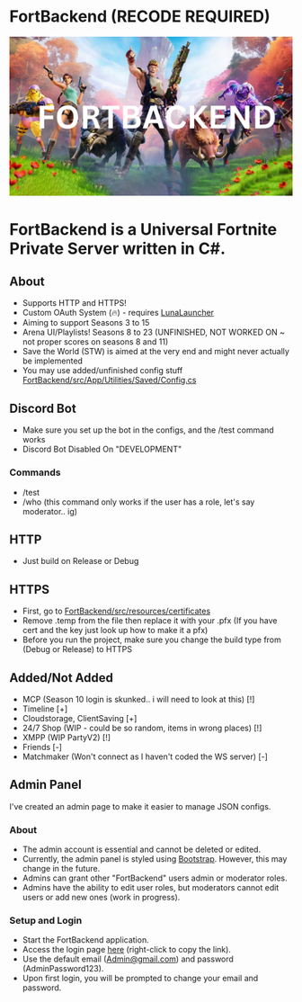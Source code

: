 # FortBackend (RECODE REQUIRED)

<div align=center>
  <img src="/assets/FORTBACKEND.png" alt="worst image ever">
</div>

# FortBackend is a Universal Fortnite Private Server written in C#.

## About
- Supports HTTP and HTTPS!
- Custom OAuth System (🔥) - requires [LunaLauncher](https://github.com/ProjectLunaMP/Launcher)
- Aiming to support Seasons 3 to 15
- Arena UI/Playlists! Seasons 8 to 23 (UNFINISHED, NOT WORKED ON ~ not proper scores on seasons 8 and 11)
- Save the World (STW) is aimed at the very end and might never actually be implemented
- You may use added/unfinished config stuff [FortBackend/src/App/Utilities/Saved/Config.cs](https://github.com/zinx28/FortBackend/blob/main/FortBackend/src/App/Utilities/Saved/Config.cs)

## Discord Bot
- Make sure you set up the bot in the configs, and the /test command works
- Discord Bot Disabled On "DEVELOPMENT"

### Commands
- /test
- /who (this command only works if the user has a role, let's say moderator.. ig)

## HTTP
- Just build on Release or Debug

## HTTPS
- First, go to [FortBackend/src/resources/certificates](https://github.com/zinx28/FortBackend/tree/main/FortBackend/src/Resources/Certificates)
- Remove .temp from the file then replace it with your .pfx (If you have cert and the key just look up how to make it a pfx)
- Before you run the project, make sure you change the build type from (Debug or Release) to HTTPS

## Added/Not Added 
- MCP (Season 10 login is skunked.. i will need to look at this) [!]
- Timeline [+]
- Cloudstorage, ClientSaving [+]
- 24/7 Shop (WIP - could be so random, items in wrong places) [!]
- XMPP (WIP PartyV2) [!]
- Friends [-]
- Matchmaker (Won't connect as I haven't coded the WS server) [-]

## Admin Panel
I've created an admin page to make it easier to manage JSON configs.

### About
- The admin account is essential and cannot be deleted or edited.
- Currently, the admin panel is styled using [Bootstrap](https://getbootstrap.com). However, this may change in the future.
- Admins can grant other "FortBackend" users admin or moderator roles.
- Admins have the ability to edit user roles, but moderators cannot edit users or add new ones (work in progress).

### Setup and Login
- Start the FortBackend application.
- Access the login page [here](http://127.0.0.1:1111/admin/login) (right-click to copy the link).
- Use the default email (Admin@gmail.com) and password (AdminPassword123).
- Upon first login, you will be prompted to change your email and password.

